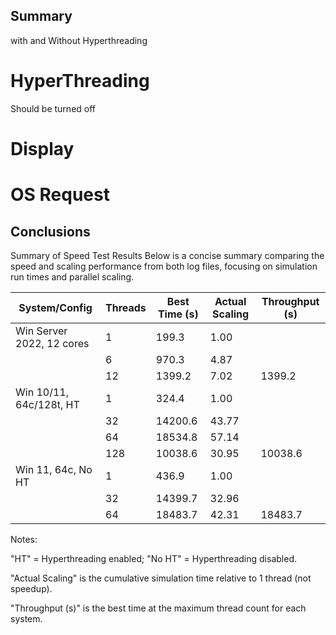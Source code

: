 

## Summary

with and Without Hyperthreading

# HyperThreading

Should be turned off

# Display

# OS Request

## Conclusions

Summary of Speed Test Results
Below is a concise summary comparing the speed and scaling performance from both log files, focusing on simulation run times and parallel scaling.

| System/Config             | Threads | Best Time (s) | Actual Scaling | Throughput (s) |
|---------------------------|---------|---------------|----------------|----------------|
| Win Server 2022, 12 cores | 1       | 199.3         | 1.00           |                |
|                           | 6       | 970.3         | 4.87           |                |
|                           | 12      | 1399.2        | 7.02           | 1399.2         |
| Win 10/11, 64c/128t, HT   | 1       | 324.4         | 1.00           |                |
|                           | 32      | 14200.6       | 43.77          |                |
|                           | 64      | 18534.8       | 57.14          |                |
|                           | 128     | 10038.6       | 30.95          | 10038.6        |
| Win 11, 64c, No HT        | 1       | 436.9         | 1.00           |                |
|                           | 32      | 14399.7       | 32.96          |                |
|                           | 64      | 18483.7       | 42.31          | 18483.7        |


Notes:

"HT" = Hyperthreading enabled; "No HT" = Hyperthreading disabled.

"Actual Scaling" is the cumulative simulation time relative to 1 thread (not speedup).

"Throughput (s)" is the best time at the maximum thread count for each system.